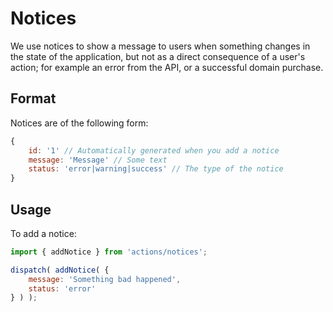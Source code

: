 # Notices

We use notices to show a message to users when something changes in the state of the application, but not as a direct consequence of a user's action; for example an error from the API, or a successful domain purchase.

## Format

Notices are of the following form:

```javascript
{
	id: '1' // Automatically generated when you add a notice
	message: 'Message' // Some text
	status: 'error|warning|success' // The type of the notice
}
```

## Usage

To add a notice:

```javascript
import { addNotice } from 'actions/notices';

dispatch( addNotice( {
	message: 'Something bad happened',
	status: 'error'
} ) );
```
